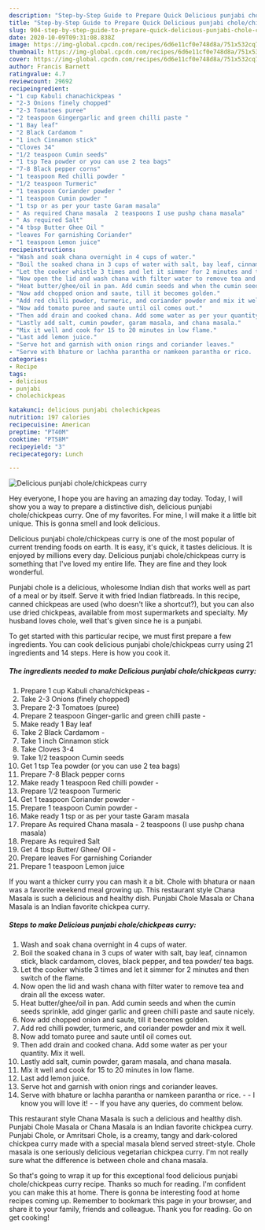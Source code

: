 ```yaml
---
description: "Step-by-Step Guide to Prepare Quick Delicious punjabi chole/chickpeas curry"
title: "Step-by-Step Guide to Prepare Quick Delicious punjabi chole/chickpeas curry"
slug: 904-step-by-step-guide-to-prepare-quick-delicious-punjabi-chole-chickpeas-curry
date: 2020-10-09T09:31:08.838Z
image: https://img-global.cpcdn.com/recipes/6d6e11cf0e748d8a/751x532cq70/delicious-punjabi-cholechickpeas-curry-recipe-main-photo.jpg
thumbnail: https://img-global.cpcdn.com/recipes/6d6e11cf0e748d8a/751x532cq70/delicious-punjabi-cholechickpeas-curry-recipe-main-photo.jpg
cover: https://img-global.cpcdn.com/recipes/6d6e11cf0e748d8a/751x532cq70/delicious-punjabi-cholechickpeas-curry-recipe-main-photo.jpg
author: Francis Barnett
ratingvalue: 4.7
reviewcount: 29692
recipeingredient:
- "1 cup Kabuli chanachickpeas "
- "2-3 Onions finely chopped"
- "2-3 Tomatoes puree"
- "2 teaspoon Gingergarlic and green chilli paste "
- "1 Bay leaf"
- "2 Black Cardamom "
- "1 inch Cinnamon stick"
- "Cloves 34"
- "1/2 teaspoon Cumin seeds"
- "1 tsp Tea powder or you can use 2 tea bags"
- "7-8 Black pepper corns"
- "1 teaspoon Red chilli powder "
- "1/2 teaspoon Turmeric"
- "1 teaspoon Coriander powder "
- "1 teaspoon Cumin powder "
- "1 tsp or as per your taste Garam masala"
- " As required Chana masala  2 teaspoons I use pushp chana masala"
- " As required Salt"
- "4 tbsp Butter Ghee Oil "
- "leaves For garnishing Coriander"
- "1 teaspoon Lemon juice"
recipeinstructions:
- "Wash and soak chana overnight in 4 cups of water."
- "Boil the soaked chana in 3 cups of water with salt, bay leaf, cinnamon stick, black cardamom, cloves, black pepper, and tea powder/ tea bags."
- "Let the cooker whistle 3 times and let it simmer for 2 minutes and then switch of the flame."
- "Now open the lid and wash chana with filter water to remove tea and drain all the excess water."
- "Heat butter/ghee/oil in pan. Add cumin seeds and when the cumin seeds sprinkle, add ginger garlic and green chilli paste and saute nicely."
- "Now add chopped onion and saute, till it becomes golden."
- "Add red chilli powder, turmeric, and coriander powder and mix it well."
- "Now add tomato puree and saute until oil comes out."
- "Then add drain and cooked chana. Add some water as per your quantity. Mix it well."
- "Lastly add salt, cumin powder, garam masala, and chana masala."
- "Mix it well and cook for 15 to 20 minutes in low flame."
- "Last add lemon juice."
- "Serve hot and garnish with onion rings and coriander leaves."
- "Serve with bhature or lachha parantha or namkeen parantha or rice.  I know you will love it!  If you have any queries, do comment below."
categories:
- Recipe
tags:
- delicious
- punjabi
- cholechickpeas

katakunci: delicious punjabi cholechickpeas 
nutrition: 197 calories
recipecuisine: American
preptime: "PT40M"
cooktime: "PT58M"
recipeyield: "3"
recipecategory: Lunch

---
```



![Delicious punjabi chole/chickpeas curry](https://img-global.cpcdn.com/recipes/6d6e11cf0e748d8a/751x532cq70/delicious-punjabi-cholechickpeas-curry-recipe-main-photo.jpg)

Hey everyone, I hope you are having an amazing day today. Today, I will show you a way to prepare a distinctive dish, delicious punjabi chole/chickpeas curry. One of my favorites. For mine, I will make it a little bit unique. This is gonna smell and look delicious.

Delicious punjabi chole/chickpeas curry is one of the most popular of current trending foods on earth. It is easy, it's quick, it tastes delicious. It is enjoyed by millions every day. Delicious punjabi chole/chickpeas curry is something that I've loved my entire life. They are fine and they look wonderful.

Punjabi chole is a delicious, wholesome Indian dish that works well as part of a meal or by itself. Serve it with fried Indian flatbreads. In this recipe, canned chickpeas are used (who doesn&#39;t like a shortcut?), but you can also use dried chickpeas, available from most supermarkets and specialty. My husband loves chole, well that&#39;s given since he is a punjabi.


To get started with this particular recipe, we must first prepare a few ingredients. You can cook delicious punjabi chole/chickpeas curry using 21 ingredients and 14 steps. Here is how you cook it.

<!--inarticleads1-->

##### The ingredients needed to make Delicious punjabi chole/chickpeas curry:

1. Prepare 1 cup Kabuli chana/chickpeas -
1. Take 2-3 Onions (finely chopped)
1. Prepare 2-3 Tomatoes (puree)
1. Prepare 2 teaspoon Ginger-garlic and green chilli paste -
1. Make ready 1 Bay leaf
1. Take 2 Black Cardamom -
1. Take 1 inch Cinnamon stick
1. Take Cloves 3-4
1. Take 1/2 teaspoon Cumin seeds
1. Get 1 tsp Tea powder (or you can use 2 tea bags)
1. Prepare 7-8 Black pepper corns
1. Make ready 1 teaspoon Red chilli powder -
1. Prepare 1/2 teaspoon Turmeric
1. Get 1 teaspoon Coriander powder -
1. Prepare 1 teaspoon Cumin powder -
1. Make ready 1 tsp or as per your taste Garam masala
1. Prepare  As required Chana masala - 2 teaspoons (I use pushp chana masala)
1. Prepare  As required Salt
1. Get 4 tbsp Butter/ Ghee/ Oil -
1. Prepare leaves For garnishing Coriander
1. Prepare 1 teaspoon Lemon juice


If you want a thicker curry you can mash it a bit. Chole with bhatura or naan was a favorite weekend meal growing up. This restaurant style Chana Masala is such a delicious and healthy dish. Punjabi Chole Masala or Chana Masala is an Indian favorite chickpea curry. 

<!--inarticleads2-->

##### Steps to make Delicious punjabi chole/chickpeas curry:

1. Wash and soak chana overnight in 4 cups of water.
1. Boil the soaked chana in 3 cups of water with salt, bay leaf, cinnamon stick, black cardamom, cloves, black pepper, and tea powder/ tea bags.
1. Let the cooker whistle 3 times and let it simmer for 2 minutes and then switch of the flame.
1. Now open the lid and wash chana with filter water to remove tea and drain all the excess water.
1. Heat butter/ghee/oil in pan. Add cumin seeds and when the cumin seeds sprinkle, add ginger garlic and green chilli paste and saute nicely.
1. Now add chopped onion and saute, till it becomes golden.
1. Add red chilli powder, turmeric, and coriander powder and mix it well.
1. Now add tomato puree and saute until oil comes out.
1. Then add drain and cooked chana. Add some water as per your quantity. Mix it well.
1. Lastly add salt, cumin powder, garam masala, and chana masala.
1. Mix it well and cook for 15 to 20 minutes in low flame.
1. Last add lemon juice.
1. Serve hot and garnish with onion rings and coriander leaves.
1. Serve with bhature or lachha parantha or namkeen parantha or rice. -  - I know you will love it! -  - If you have any queries, do comment below.


This restaurant style Chana Masala is such a delicious and healthy dish. Punjabi Chole Masala or Chana Masala is an Indian favorite chickpea curry. Punjabi Chole, or Amritsari Chole, is a creamy, tangy and dark-colored chickpea curry made with a special masala blend served street-style. Chole masala is one seriously delicious vegetarian chickpea curry. I&#39;m not really sure what the difference is between chole and chana masala. 

So that's going to wrap it up for this exceptional food delicious punjabi chole/chickpeas curry recipe. Thanks so much for reading. I'm confident you can make this at home. There is gonna be interesting food at home recipes coming up. Remember to bookmark this page in your browser, and share it to your family, friends and colleague. Thank you for reading. Go on get cooking!
